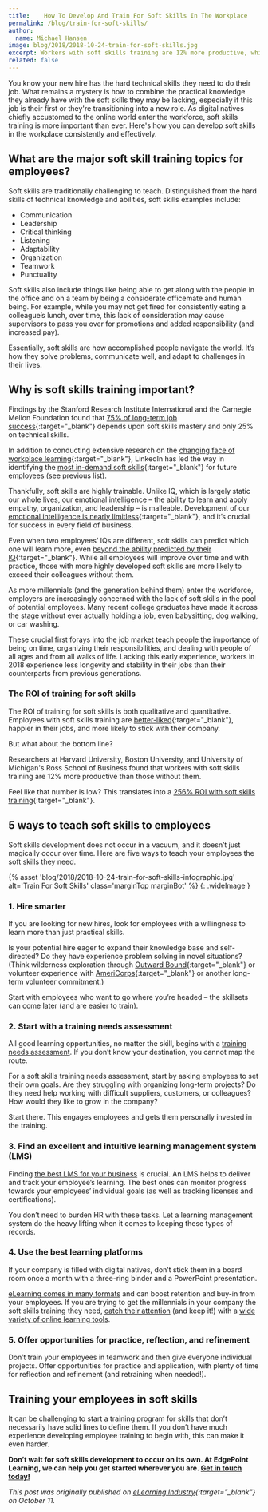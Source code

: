 ```yaml
---
title:    How To Develop And Train For Soft Skills In The Workplace
permalink: /blog/train-for-soft-skills/
author:
  name: Michael Hansen
image: blog/2018/2018-10-24-train-for-soft-skills.jpg
excerpt: Workers with soft skills training are 12% more productive, which translates into a 256% ROI. Here's how you can develop soft skills in the workplace effectively.
related: false
---
```


You know your new hire has the hard technical skills they need to do their job. What remains a mystery is how to combine the practical knowledge they already have with the soft skills they may be lacking, especially if this job is their first or they're transitioning into a new role. As digital natives chiefly accustomed to the online world enter the workforce, soft skills training is more important than ever. Here's how you can develop soft skills in the workplace consistently and effectively.

## What are the major soft skill training topics for employees?

Soft skills are traditionally challenging to teach. Distinguished from the hard skills of technical knowledge and abilities, soft skills examples include:

* Communication
* Leadership
* Critical thinking
* Listening
* Adaptability
* Organization
* Teamwork
* Punctuality

Soft skills also include things like being able to get along with the people in the office and on a team by being a considerate officemate and human being. For example, while you may not get fired for consistently eating a colleague’s lunch, over time, this lack of consideration may cause supervisors to pass you over for promotions and added responsibility (and increased pay).

Essentially, soft skills are how accomplished people navigate the world. It’s how they solve problems, communicate well, and adapt to challenges in their lives.

## Why is soft skills training important?

Findings by the Stanford Research Institute International and the Carnegie Mellon Foundation found that [75% of long-term job success](https://www.amanet.org/training/articles/the-hard-truth-about-soft-skills.aspx){:target="_blank"} depends upon soft skills mastery and only 25% on technical skills.

In addition to conducting extensive research on the [changing face of workplace learning](https://learning.linkedin.com/content/dam/me/learning/en-us/pdfs/linkedin-learning-workplace-learning-report-2018.pdf){:target="_blank"}, LinkedIn has led the way in identifying the [most in-demand soft skills](https://business.linkedin.com/talent-solutions/blog/trends-and-research/2016/most-indemand-soft-skills){:target="_blank"} for future employees (see previous list).

Thankfully, soft skills are highly trainable. Unlike IQ, which is largely static our whole lives, our emotional intelligence – the ability to learn and apply empathy, organization, and leadership – is malleable. Development of our [emotional intelligence is nearly limitless](https://hbr.org/2013/05/can-you-really-improve-your-em){:target="_blank"}, and it’s crucial for success in every field of business.

Even when two employees’ IQs are different, soft skills can predict which one will learn more, even [beyond the ability predicted by their IQ](http://journals.sagepub.com/doi/abs/10.1177/0956797614535810){:target="_blank"}. While all employees will improve over time and with practice, those with more highly developed soft skills are more likely to exceed their colleagues without them.

As more millennials (and the generation behind them) enter the workforce, employers are increasingly concerned with the lack of soft skills in the pool of potential employees.  Many recent college graduates have made it across the stage without ever actually holding a job, even babysitting, dog walking, or car washing.

These crucial first forays into the job market teach people the importance of being on time, organizing their responsibilities, and dealing with people of all ages and from all walks of life. Lacking this early experience, workers in 2018 experience less longevity and stability in their jobs than their counterparts from previous generations.

### The ROI of training for soft skills

The ROI of training for soft skills is both qualitative and quantitative. Employees with soft skills training are [better-liked](https://fosteredu.pennfoster.edu/the-roi-of-soft-skills-training-is-probably-more-than-you-think){:target="_blank"}, happier in their jobs, and more likely to stick with their company.

But what about the bottom line?

Researchers at Harvard University, Boston University, and University of Michigan's Ross School of Business found that workers with soft skills training are 12% more productive than those without them.

Feel like that number is low? This translates into a [256% ROI with soft skills training](https://michiganross.umich.edu/rtia-articles/soft-skills-training-boosts-productivity){:target="_blank"}.

## 5 ways to teach soft skills to employees
Soft skills development does not occur in a vacuum, and it doesn’t just magically occur over time. Here are five ways to teach your employees the soft skills they need.

{% asset 'blog/2018/2018-10-24-train-for-soft-skills-infographic.jpg'
   alt='Train For Soft Skills'
   class='marginTop marginBot' %}
{: .wideImage }

### 1. Hire smarter

If you are looking for new hires, look for employees with a willingness to learn more than just practical skills.

Is your potential hire eager to expand their knowledge base and self-directed? Do they have experience problem solving in novel situations? (Think wilderness exploration through [Outward Bound](https://www.outwardbound.org/){:target="_blank"} or volunteer experience with [AmeriCorps](https://www.nationalservice.gov/programs/americorps){:target="_blank"} or another long-term volunteer commitment.)

Start with employees who want to go where you’re headed – the skillsets can come later (and are easier to train).

### 2. Start with a training needs assessment

All good learning opportunities, no matter the skill, begins with a [training needs assessment](/blog/training-needs-analysis/). If you don’t know your destination, you cannot map the route.

For a soft skills training needs assessment, start by asking employees to set their own goals. Are they struggling with organizing long-term projects? Do they need help working with difficult suppliers, customers, or colleagues? How would they like to grow in the company?

Start there. This engages employees and gets them personally invested in the training.

### 3. Find an excellent and intuitive learning management system (LMS)

Finding [the best LMS for your business](/blog/best-lms-for-small-business/) is crucial. An LMS helps to deliver and track your employee’s learning. The best ones can monitor progress towards your employees’ individual goals (as well as tracking licenses and certifications).

You don’t need to burden HR with these tasks. Let a learning management system do the heavy lifting when it comes to keeping these types of records.

### 4. Use the best learning platforms

If your company is filled with digital natives, don’t stick them in a board room once a month with a three-ring binder and a PowerPoint presentation.

[eLearning comes in many formats](/blog/advantages-of-elearning/) and can boost retention and buy-in from your employees. If you are trying to get the millennials in your company the soft skills training they need, [catch their attention](/blog/millennial-employee-attention/) (and keep it!) with a [wide variety of online learning tools](/blog/types-of-microlearning/).

### 5. Offer opportunities for practice, reflection, and refinement

Don’t train your employees in teamwork and then give everyone individual projects.
Offer opportunities for practice and application, with plenty of time for reflection and refinement (and retraining when needed!).

## Training your employees in soft skills

It can be challenging to start a training program for skills that don’t necessarily have solid lines to define them. If you don’t have much experience developing employee training to begin with, this can make it even harder.

<strong>Don’t wait for soft skills development to occur on its own. At EdgePoint Learning, we can help you get started wherever you are. [Get in touch today!](/contact/)</strong>

<em>This post was originally published on [eLearning Industry](https://elearningindustry.com/soft-skills-in-the-workplace-develop-train){:target="_blank"} on October 11.</em>
